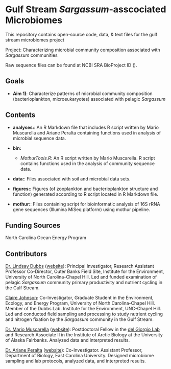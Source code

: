 Gulf Stream *Sargassum*-asscociated Microbiomes
=====================
This repository contains open-source code, data, & text files for the gulf stream microbiomes project

Project: Characterizing microbial community composition associated with *Sargassum* communities

Raw sequence files can be found at NCBI SRA BioProject ID ().

## Goals

* **Aim 1)**: Characterize patterns of microbial community composition (bacterioplankton, microeukaryotes) associated with pelagic *Sargassum*

## Contents
* **analyses:**: An R Markdown file that includes R script written by Mario Muscarella and Ariane Peralta containing functions used in analysis of microbial sequence data.

* **bin:** 
	* *MothurTools.R*: An R script written by Mario Muscarella. R script contains functions used in the analysis of community sequence data.

* **data:**: Files associated with soil and microbial data sets. 

* **figures:**: Figures (of zooplankton and bacterioplankton structure and function) generated according to R script located in R Markdown file.

* **mothur:**: Files containing script for bioinformatic analysis of 16S rRNA gene sequences (Illumina MiSeq platform) using mothur pipeline.

## Funding Sources  
North Carolina Ocean Energy Program

## Contributors
[Dr. Lindsay Dubbs](mailto:dubbs@email.unc.edu) ([website](https://www.coastalstudiesinstitute.org/faculty-and-staff/dr-lindsay-dubbs/)): Principal Investigator, Research Assistant Professor Co-Director, Outer Banks Field Site, Institute for the Environment, University of North Carolina-Chapel Hill. Led and funded examination of pelagic *Sargassum* community primary productivity and nutrient cycling in the Gulf Stream.

[Claire Johnson](mailto:clairejo@unc.edu): Co-Investigator, Graduate Student in the Environment, Ecology, and Energy Program, University of North Carolina-Chapel Hill. Member of the Dubbs Lab. Institute for the Environment, UNC-Chapel Hill. Led and conducted field sampling and processing to study nutrient cycling and nitrogen fixation by the *Sargassum* community in the Gulf Stream.

[Dr. Mario Muscarella](mailto:muscarella.mario@uqam.ca) ([website](http://mmuscarella.github.io/)): Postdoctoral Fellow in the [del Giorgio Lab]() and Research Associate II in the Institute of Arctic Biology at the University of Alaska Fairbanks. Analyzed data and interpreted results.

[Dr. Ariane Peralta](mailto:peraltaa@ecu.edu) ([website](www.peraltalab.com/)): Co-Investigator. Assistant Professor, Department of Biology, East Carolina University. Designed microbiome sampling and lab protocols, analyzed data, and interpreted results.
